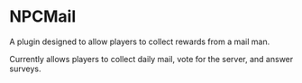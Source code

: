 # NPCMail
A plugin designed to allow players to collect rewards from a mail man.

Currently allows players to collect daily mail, vote for the server, and answer surveys.
